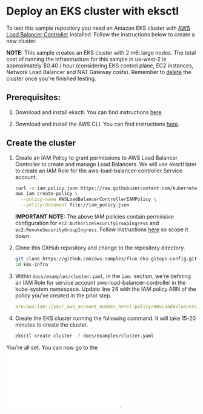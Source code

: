 # Deploy an EKS cluster with eksctl

To test this sample repository you need an Amazon EKS cluster with [AWS Load Balancer Controller](https://kubernetes-sigs.github.io/aws-load-balancer-controller/v2.3/) installed. Follow the instructions below to create a new cluster.

**NOTE:** This sample creates an EKS cluster with 2 m6i.large nodes. The total cost of running the infrastructure for this sample in us-west-2 is approximately $0.40 / hour (considering EKS control plane, EC2 instances, Network Load Balancer and NAT Gateway costs). Remember to [delete](../README#clean-up) the cluster once you're finished testing.

## Prerequisites:

1. Download and install eksctl. You can find instructions [here](https://docs.aws.amazon.com/eks/latest/userguide/eksctl.html).

1. Download and install the AWS CLI. You can find instructions [here](https://docs.aws.amazon.com/cli/latest/userguide/cli-chap-getting-started.html).

## Create the cluster

1. Create an IAM Policy to grant permissions to AWS Load Balancer Controller to create and manage Load Balancers. We will use eksctl later to create an IAM Role for the aws-load-balancer-controller Service account.

    ```bash
    curl -o iam_policy.json https://raw.githubusercontent.com/kubernetes-sigs/aws-load-balancer-controller/v2.3.0/docs/install/iam_policy.json
    aws iam create-policy \
      --policy-name AWSLoadBalancerControllerIAMPolicy \
      --policy-document file://iam_policy.json
    ```

    **IMPORTANT NOTE:** The above IAM policies contain permissive configuration for `ec2:AuthorizeSecurityGroupIngress` and `ec2:RevokeSecurityGroupIngress`. Follow instructions [here](https://kubernetes-sigs.github.io/aws-load-balancer-controller/v2.4/deploy/installation/#setup-iam-role-for-service-accounts) so scope it down.

1. Clone this GitHub repository and change to the repository directory.

    ```bash
    git clone https://github.com/aws-samples/flux-eks-gitops-config.git
    cd k8s-infra
    ```

1. Within `docs/examples/cluster.yaml`, in the `iam:` section, we're defining an IAM Role for service account aws-load-balancer-controller in the kube-system namespace. Update line 24 with the IAM policy ARN of the policy you've created in the prior step.

    ```yaml
    arn:aws:iam::(your_aws_account_number_here):policy/AWSLoadBalancerControllerIAMPolicy
    ```

1. Create the EKS cluster running the following command. It will take 15-20 minutes to create the cluster.

    ```bash
    eksctl create cluster -f docs/examples/cluster.yaml
    ```

You're all set. You can now go to the ![deploy section](../README.md#deploy-this-sample).
